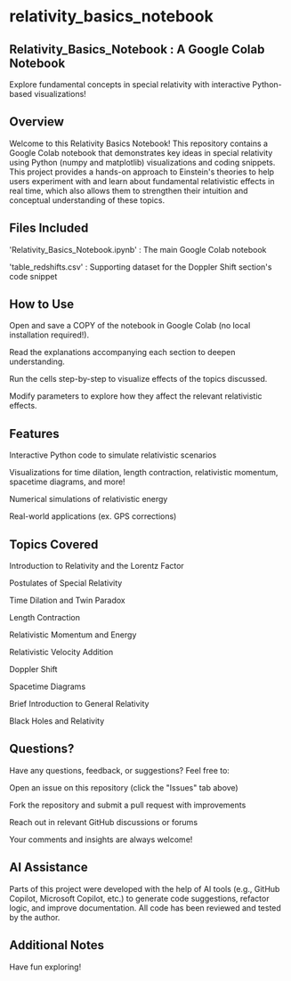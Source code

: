 # relativity_basics_notebook

## Relativity_Basics_Notebook : A Google Colab Notebook
Explore fundamental concepts in special relativity with interactive Python-based visualizations!

## Overview
Welcome to this Relativity Basics Notebook! This repository contains a Google Colab notebook that demonstrates key ideas in special relativity using Python (numpy and matplotlib) visualizations and coding snippets. This project provides a hands-on approach to Einstein's theories to help users experiment with and learn about fundamental relativistic effects in real time, which also allows them to strengthen their intuition and conceptual understanding of these topics.

## Files Included
'Relativity_Basics_Notebook.ipynb' : The main Google Colab notebook

'table_redshifts.csv' : Supporting dataset for the Doppler Shift section's code snippet

## How to Use
Open and save a COPY of the notebook in Google Colab (no local installation required!).

Read the explanations accompanying each section to deepen understanding.

Run the cells step-by-step to visualize effects of the topics discussed.

Modify parameters to explore how they affect the relevant relativistic effects.

## Features
Interactive Python code to simulate relativistic scenarios

Visualizations for time dilation, length contraction, relativistic momentum, spacetime diagrams, and more!

Numerical simulations of relativistic energy

Real-world applications (ex. GPS corrections)

## Topics Covered
Introduction to Relativity and the Lorentz Factor

Postulates of Special Relativity

Time Dilation and Twin Paradox

Length Contraction

Relativistic Momentum and Energy

Relativistic Velocity Addition

Doppler Shift

Spacetime Diagrams

Brief Introduction to General Relativity

Black Holes and Relativity

## Questions?
Have any questions, feedback, or suggestions? Feel free to:

Open an issue on this repository (click the "Issues" tab above)

Fork the repository and submit a pull request with improvements

Reach out in relevant GitHub discussions or forums

Your comments and insights are always welcome!

## AI Assistance

Parts of this project were developed with the help of AI tools (e.g., GitHub Copilot, Microsoft Copilot, etc.) to generate code suggestions, refactor logic, and improve documentation. All code has been reviewed and tested by the author.

## Additional Notes

Have fun exploring!
